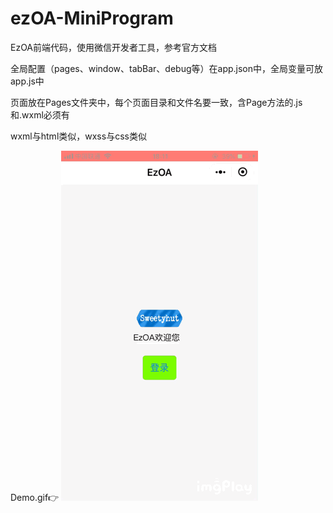 # ezOA-MiniProgram

EzOA前端代码，使用微信开发者工具，参考官方文档

全局配置（pages、window、tabBar、debug等）在app.json中，全局变量可放app.js中

页面放在Pages文件夹中，每个页面目录和文件名要一致，含Page方法的.js和.wxml必须有

wxml与html类似，wxss与css类似

Demo.gif👉
![Demo](https://github.com/Stackneveroverflow/ezOA-MiniProgram/raw/master/EzOA.GIF)
